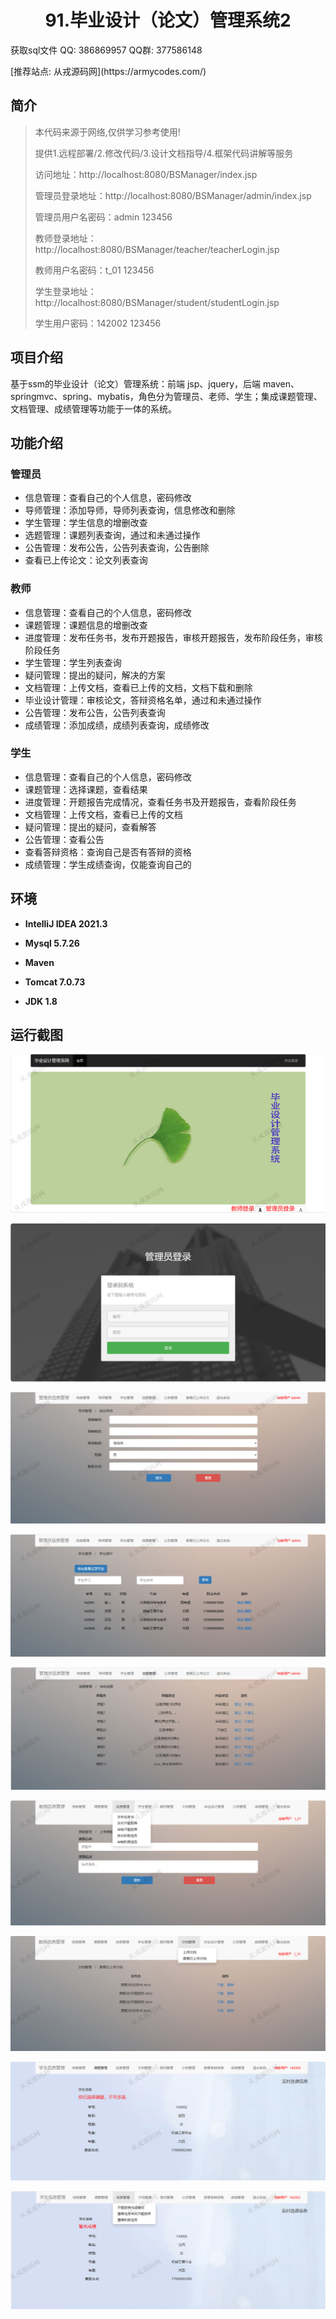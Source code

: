 <p><h1 align="center">91.毕业设计（论文）管理系统2</h1></p>

<p> 获取sql文件 QQ: 386869957 QQ群: 377586148 </p>
<p> [推荐站点: 从戎源码网](https://armycodes.com/) </p>

## 简介

> 本代码来源于网络,仅供学习参考使用!
>
> 提供1.远程部署/2.修改代码/3.设计文档指导/4.框架代码讲解等服务
> 
> 访问地址：http://localhost:8080/BSManager/index.jsp
> 
> 管理员登录地址：http://localhost:8080/BSManager/admin/index.jsp
> 
> 管理员用户名密码：admin 123456
> 
> 教师登录地址：http://localhost:8080/BSManager/teacher/teacherLogin.jsp
> 
> 教师用户名密码：t_01 123456
> 
> 学生登录地址：http://localhost:8080/BSManager/student/studentLogin.jsp
> 
> 学生用户密码：142002 123456
>

## 项目介绍
基于ssm的毕业设计（论文）管理系统：前端 jsp、jquery，后端 maven、springmvc、spring、mybatis，角色分为管理员、老师、学生；集成课题管理、文档管理、成绩管理等功能于一体的系统。

## 功能介绍

### 管理员

- 信息管理：查看自己的个人信息，密码修改
- 导师管理：添加导师，导师列表查询，信息修改和删除
- 学生管理：学生信息的增删改查
- 选题管理：课题列表查询，通过和未通过操作
- 公告管理：发布公告，公告列表查询，公告删除
- 查看已上传论文：论文列表查询

### 教师

- 信息管理：查看自己的个人信息，密码修改
- 课题管理：课题信息的增删改查
- 进度管理：发布任务书，发布开题报告，审核开题报告，发布阶段任务，审核阶段任务
- 学生管理：学生列表查询
- 疑问管理：提出的疑问，解决的方案
- 文档管理：上传文档，查看已上传的文档，文档下载和删除
- 毕业设计管理：审核论文，答辩资格名单，通过和未通过操作
- 公告管理：发布公告，公告列表查询
- 成绩管理：添加成绩，成绩列表查询，成绩修改

### 学生

- 信息管理：查看自己的个人信息，密码修改
- 课题管理：选择课题，查看结果
- 进度管理：开题报告完成情况，查看任务书及开题报告，查看阶段任务
- 文档管理：上传文档，查看已上传的文档
- 疑问管理：提出的疑问，查看解答
- 公告管理：查看公告
- 查看答辩资格：查询自己是否有答辩的资格
- 成绩管理：学生成绩查询，仅能查询自己的

## 环境

- <b>IntelliJ IDEA 2021.3</b>

- <b>Mysql 5.7.26</b>

- <b>Maven</b>

- <b>Tomcat 7.0.73</b>

- <b>JDK 1.8</b>

## 运行截图
![](screenshot/1.png)

![](screenshot/2.png)

![](screenshot/3.png)

![](screenshot/4.png)

![](screenshot/5.png)

![](screenshot/6.png)

![](screenshot/7.png)

![](screenshot/8.png)

![](screenshot/9.png)